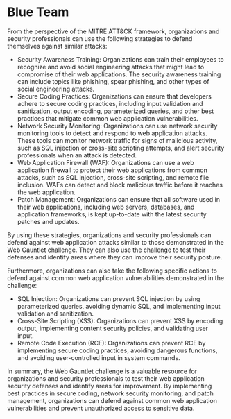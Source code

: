 # Blue Team

From the perspective of the MITRE ATT&CK framework, organizations and security professionals can use the following strategies to defend themselves against similar attacks:

- Security Awareness Training: Organizations can train their employees to recognize and avoid social engineering attacks that might lead to compromise of their web applications. The security awareness training can include topics like phishing, spear phishing, and other types of social engineering attacks.
- Secure Coding Practices: Organizations can ensure that developers adhere to secure coding practices, including input validation and sanitization, output encoding, parameterized queries, and other best practices that mitigate common web application vulnerabilities.
- Network Security Monitoring: Organizations can use network security monitoring tools to detect and respond to web application attacks. These tools can monitor network traffic for signs of malicious activity, such as SQL injection or cross-site scripting attempts, and alert security professionals when an attack is detected.
- Web Application Firewall (WAF): Organizations can use a web application firewall to protect their web applications from common attacks, such as SQL injection, cross-site scripting, and remote file inclusion. WAFs can detect and block malicious traffic before it reaches the web application.
- Patch Management: Organizations can ensure that all software used in their web applications, including web servers, databases, and application frameworks, is kept up-to-date with the latest security patches and updates.

By using these strategies, organizations and security professionals can defend against web application attacks similar to those demonstrated in the Web Gauntlet challenge. They can also use the challenge to test their defenses and identify areas where they can improve their security posture.

Furthermore, organizations can also take the following specific actions to defend against common web application vulnerabilities demonstrated in the challenge:

- SQL Injection: Organizations can prevent SQL injection by using parameterized queries, avoiding dynamic SQL, and implementing input validation and sanitization.
- Cross-Site Scripting (XSS): Organizations can prevent XSS by encoding output, implementing content security policies, and validating user input.
- Remote Code Execution (RCE): Organizations can prevent RCE by implementing secure coding practices, avoiding dangerous functions, and avoiding user-controlled input in system commands.

In summary, the Web Gauntlet challenge is a valuable resource for organizations and security professionals to test their web application security defenses and identify areas for improvement. By implementing best practices in secure coding, network security monitoring, and patch management, organizations can defend against common web application vulnerabilities and prevent unauthorized access to sensitive data.
